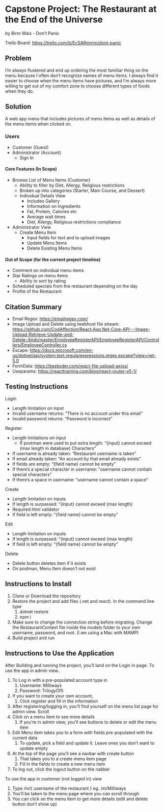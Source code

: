 # Capstone Project: The Restaurant at the End of the Universe

by Birm Wais - Don't Panic

Trello Board: https://trello.com/b/EcSARmmm/dont-panic

## Problem

I’m always flustered and end up ordering the most familiar thing on the menu because I often don’t recognize names of menu items. I always find it easier to choose when the menu items have pictures, and I’m always more willing to get out of my comfort zone to choose different types of foods when they do.

## Solution

A web app menu that includes pictures of menu items as well as details of the menu items when clicked on.

### Users

- Customer (Guest)
- Administrator (Account)
  - Sign In

#### Core Features (In Scope)

- Browse List of Menu Items (Customer)
  - Ability to filter by Diet, Allergy, Religious restrictions
  - Broken up into categories (Starter, Main Course, and Dessert)
  - Individual Details View
    - Includes Gallery
    - Information on Ingredients
    - Fat, Protein, Calories etc
    - Average wait times
    - Diet, Allergy, Religious restrictions compliance
- Administrator View
  - Create Menu Item
    - Input fields for text and to upload images
    - Update Menu Items
    - Delete Existing Menu Items

#### Out of Scope (for the current project timeline)

- Comment on individual menu items
- Star Ratings on menu items
  - Ability to sort by rating
- Scheduled specials from the restaurant depending on the day
- Profile of the Restaurant

## Citation Summary

- Email Regex: https://emailregex.com/
- Image Upload and Delete using Iwebhost file stream: https://github.com/CodAffection/React-Asp.Net-Core-API---Image-Upload-Retrieve-Update-and-Delete-/blob/master/EmployeeRegisterAPI/EmployeeRegisterAPI/Controllers/EmployeeController.cs
- Escape: https://docs.microsoft.com/en-us/dotnet/api/system.text.regularexpressions.regex.escape?view=net-5.0
- FormData: https://bezkoder.com/react-file-upload-axios/
- Useparams: https://reacttraining.com/blog/react-router-v5-1/

## Testing Instructions
Login 
- Length limitation on input
- Invalid username returns: “There is no account under this email”
- Invalid password returns: “Password is incorrect”

Register
- Length limitations on input
    - If postman were used to put extra length: “{input} cannot exceed {max length in database} Characters"
- If username is already taken: “Restaurant username is taken”
- If email already taken: “An account by that email already exists”
- If fields are empty: “{field name} cannot be empty”
- If there’s a special character in username: “username cannot contain special characters”
- If there’s a space in username: “username cannot contain a space”

Create
- Length limitation on inputs
- If length is surpassed: “{input} cannot exceed {max length}
- Required html validator 
- If field is left empty: “{field name} cannot be empty”

Edit
- Length limitation on inputs
- If length is surpassed: “{input} cannot exceed {max length}
- If field is left empty: “{field name} cannot be empty” 

Delete
- Delete button deletes item if it exists
- On postman, Menu Item doesn’t not exist

## Instructions to Install

1. Clone or Download the repository
2. Restore the project and add files (.net and react). In the command line type
    1. dotnet restore
    2. npm i  
3. Make sure to change the connection string before migrating. Change the RestaurantContext file inside the models folder to your own username, password, and root. (I am using a Mac with MAMP)
4. Build project and run

## Instructions to Use the Application 

After Building and running the project, you’ll land on the Login in page. To use the app in admin view.. 
1. To Log in with a pre-populated account type in
    1. Username: Milliways
    2. Password: TrilogyOf5
2. If you want to create your own account,
    1. Click register and fill in the information
3. After registering/logging in, you’ll find yourself on the menu list page for admin view. Scroll
4. Click on a menu item to see more details
    1. If you’re in admin view, you’ll see buttons to delete or edit the menu item
5. Edit Menu item takes you to a form with fields pre-populated with the current data
    1. To update, pick a field and update it. Leave ones you don’t want to update empty
6. At the top of the page you’ll see a navbar with create button
    1. That takes you to a create menu item page
    2. Fill in the fields to create a new menu item
7. To log out, click the logout button on the nabber

To use the app in customer (not logged in) view
1. Type /m/{ username of the restaurant } eg. /m/Milliways 
2. You’ll be taken to the menu page where you can scroll through
3. You can click on the menu item to get more details (edit and delete button don’t show up)

